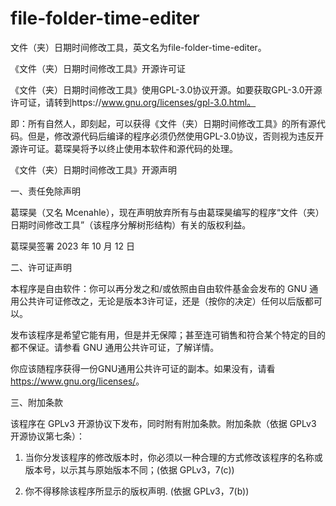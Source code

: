 # file-folder-time-editer

文件（夹）日期时间修改工具，英文名为file-folder-time-editer。

《文件（夹）日期时间修改工具》开源许可证

《文件（夹）日期时间修改工具》使用GPL-3.0协议开源。如要获取GPL-3.0开源许可证，请转到https://www.gnu.org/licenses/gpl-3.0.html。

即：所有自然人，即刻起，可以获得《文件（夹）日期时间修改工具》的所有源代码。但是，修改源代码后编译的程序必须仍然使用GPL-3.0协议，否则视为违反开源许可证。葛琛昊将予以终止使用本软件和源代码的处理。

《文件（夹）日期时间修改工具》开源声明

一、责任免除声明

葛琛昊（又名 Mcenahle），现在声明放弃所有与由葛琛昊编写的程序“文件（夹）日期时间修改工具”（该程序分解树形结构）有关的版权利益。 

葛琛昊签署 2023 年 10 月 12 日 

二、许可证声明

本程序是自由软件：你可以再分发之和/或依照由自由软件基金会发布的 GNU 通用公共许可证修改之，无论是版本3许可证，还是（按你的决定）任何以后版都可以。 

发布该程序是希望它能有用，但是并无保障；甚至连可销售和符合某个特定的目的都不保证。请参看 GNU 通用公共许可证，了解详情。 

你应该随程序获得一份GNU通用公共许可证的副本。如果没有，请看<https://www.gnu.org/licenses/>。 

三、附加条款

该程序在 GPLv3 开源协议下发布，同时附有附加条款。附加条款（依据 GPLv3 开源协议第七条）： 

1. 当你分发该程序的修改版本时，你必须以一种合理的方式修改该程序的名称或版本号，以示其与原始版本不同；(依据 GPLv3，7(c)) 

2. 你不得移除该程序所显示的版权声明. (依据 GPLv3，7(b))

